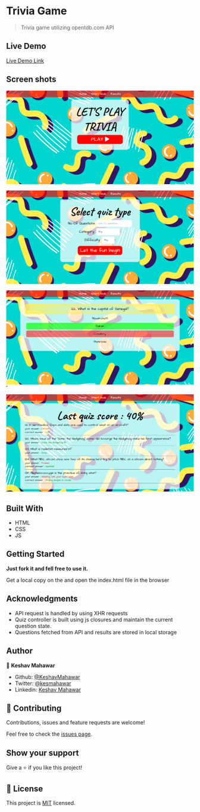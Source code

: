 # Trivia Game

> Trivia game utilizing opentdb.com API

## Live Demo

[Live Demo Link](https://keshavmahawar.github.io/TriviaGame/index.html)

## Screen shots

![Game screenshot 1](screenShots/s1.png)

![Game screenshot 2](screenShots/s2.png)

![Game screenshot 2](screenShots/s3.png)

![Game screenshot 2](screenShots/s4.png)

## Built With

-   HTML
-   CSS
-   JS

## Getting Started

**Just fork it and fell free to use it.**

Get a local copy on the and open the index.html file in the browser

## Acknowledgments

-   API request is handled by using XHR requests
-   Quiz controller is built using js closures and maintain the current question state.
-   Questions fetched from API and results are stored in local storage

## Author

👤 **Keshav Mahawar**

-   Github: [@KeshavMahawar](https://github.com/KeshavMahawar)
-   Twitter: [@kesmahawar](https://twitter.com/kesmahawar)
-   Linkedin: [Keshav Mahawar](https://www.linkedin.com/in/keshav-m-191a8b131)

## 🤝 Contributing

Contributions, issues and feature requests are welcome!

Feel free to check the [issues page](https://github.com/arjun1237/Chitrakala/issues).

## Show your support

Give a ⭐️ if you like this project!

## 📝 License

This project is [MIT](./LICENSE) licensed.
